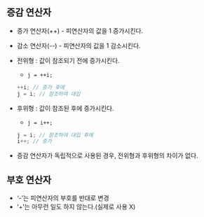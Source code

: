 ## 증감 연산자

- 증가 연산자(++) - 피연산자의 값을 1 증가시킨다.
- 감소 연산자(--) - 피연산자의 값을 1 감소시킨다.

- 전위형 : 값이 참조되기 전에 증가시킨다.
    - `j = ++i;`
    
    ```java
    ++i; // 증가 후에
    j = i; // 참조하여 대입
    ```
    
- 후위형 : 값이 참조된 후에 증가시킨다.
    - `j = i++;`
    
    ```java
    j = i; // 참조하여 대입 후에
    i++; // 증가
    ```
    
- 증감 연산자가 독립적으로 사용된 경우, 전위형과 후위형의 차이가 없다.

## 부호 연산자

- ‘-’는 피연산자의 부호를 반대로 변경
- ‘+’는 아무런 일도 하지 않는다.(실제로 사용 X)